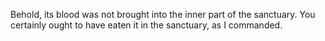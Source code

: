 Behold, its blood was not brought into the inner part of the sanctuary. You certainly ought to have eaten it in the sanctuary, as I commanded.

